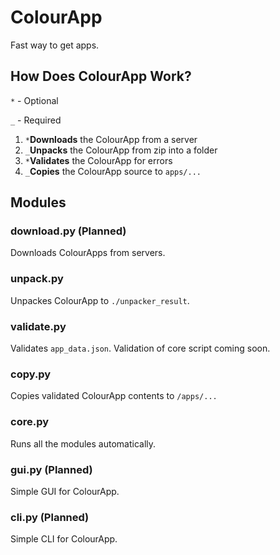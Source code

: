 # ColourApp
Fast way to get apps.

## How Does ColourApp Work?

`*` - Optional

`_` - Required

1. `*`**Downloads** the ColourApp from a server
2. `_`**Unpacks** the ColourApp from zip into a folder
3. `*`**Validates** the ColourApp for errors
4. `_`**Copies** the ColourApp source to `apps/...`

## Modules

### download.py (Planned)

Downloads ColourApps from servers.

### unpack.py

Unpackes ColourApp to `./unpacker_result`.

### validate.py

Validates `app_data.json`. Validation of core script coming soon.

### copy.py

Copies validated ColourApp contents to `/apps/...`

### core.py

Runs all the modules automatically.

### gui.py (Planned)

Simple GUI for ColourApp.

### cli.py (Planned)

Simple CLI for ColourApp.

